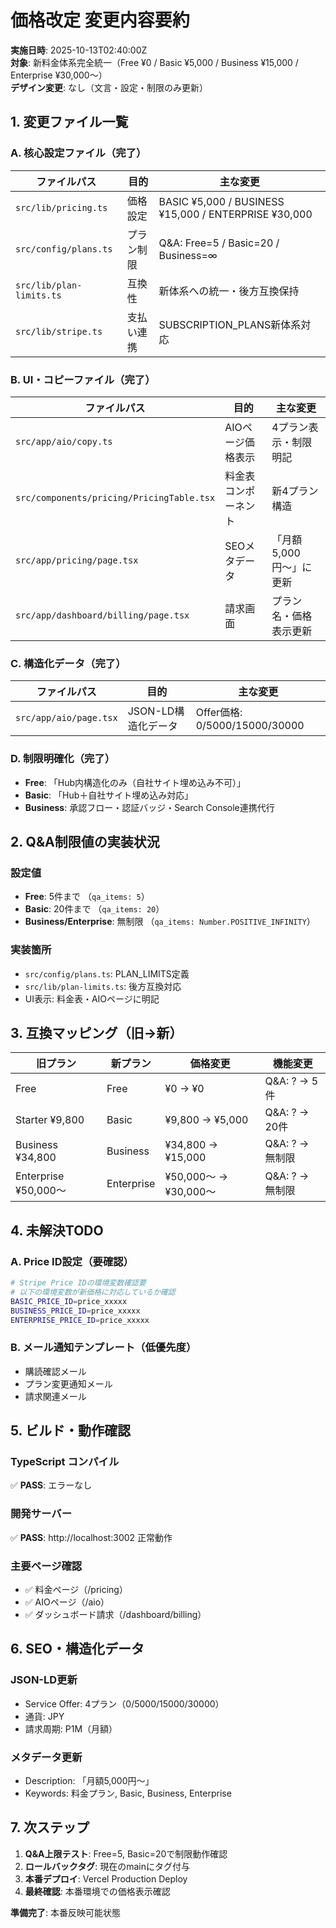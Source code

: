 # 価格改定 変更内容要約

**実施日時**: 2025-10-13T02:40:00Z  
**対象**: 新料金体系完全統一（Free ¥0 / Basic ¥5,000 / Business ¥15,000 / Enterprise ¥30,000〜）  
**デザイン変更**: なし（文言・設定・制限のみ更新）

## 1. 変更ファイル一覧

### A. 核心設定ファイル（完了）
| ファイルパス | 目的 | 主な変更 |
|-------------|------|----------|
| `src/lib/pricing.ts` | 価格設定 | BASIC ¥5,000 / BUSINESS ¥15,000 / ENTERPRISE ¥30,000 |
| `src/config/plans.ts` | プラン制限 | Q&A: Free=5 / Basic=20 / Business=∞ |
| `src/lib/plan-limits.ts` | 互換性 | 新体系への統一・後方互換保持 |
| `src/lib/stripe.ts` | 支払い連携 | SUBSCRIPTION_PLANS新体系対応 |

### B. UI・コピーファイル（完了）
| ファイルパス | 目的 | 主な変更 |
|-------------|------|----------|
| `src/app/aio/copy.ts` | AIOページ価格表示 | 4プラン表示・制限明記 |
| `src/components/pricing/PricingTable.tsx` | 料金表コンポーネント | 新4プラン構造 |
| `src/app/pricing/page.tsx` | SEOメタデータ | 「月額5,000円〜」に更新 |
| `src/app/dashboard/billing/page.tsx` | 請求画面 | プラン名・価格表示更新 |

### C. 構造化データ（完了）
| ファイルパス | 目的 | 主な変更 |
|-------------|------|----------|
| `src/app/aio/page.tsx` | JSON-LD構造化データ | Offer価格: 0/5000/15000/30000 |

### D. 制限明確化（完了）
- **Free**: 「Hub内構造化のみ（自社サイト埋め込み不可）」
- **Basic**: 「Hub＋自社サイト埋め込み対応」
- **Business**: 承認フロー・認証バッジ・Search Console連携代行

## 2. Q&A制限値の実装状況

### 設定値
- **Free**: 5件まで （`qa_items: 5`）
- **Basic**: 20件まで （`qa_items: 20`）
- **Business/Enterprise**: 無制限 （`qa_items: Number.POSITIVE_INFINITY`）

### 実装箇所
- `src/config/plans.ts`: PLAN_LIMITS定義
- `src/lib/plan-limits.ts`: 後方互換対応
- UI表示: 料金表・AIOページに明記

## 3. 互換マッピング（旧→新）

| 旧プラン | 新プラン | 価格変更 | 機能変更 |
|---------|---------|----------|----------|
| Free | Free | ¥0 → ¥0 | Q&A: ? → 5件 |
| Starter ¥9,800 | Basic | ¥9,800 → ¥5,000 | Q&A: ? → 20件 |
| Business ¥34,800 | Business | ¥34,800 → ¥15,000 | Q&A: ? → 無制限 |
| Enterprise ¥50,000〜 | Enterprise | ¥50,000〜 → ¥30,000〜 | Q&A: ? → 無制限 |

## 4. 未解決TODO

### A. Price ID設定（要確認）
```bash
# Stripe Price IDの環境変数確認要
# 以下の環境変数が新価格に対応しているか確認
BASIC_PRICE_ID=price_xxxxx
BUSINESS_PRICE_ID=price_xxxxx
ENTERPRISE_PRICE_ID=price_xxxxx
```

### B. メール通知テンプレート（低優先度）
- 購読確認メール
- プラン変更通知メール
- 請求関連メール

## 5. ビルド・動作確認

### TypeScript コンパイル
✅ **PASS**: エラーなし

### 開発サーバー
✅ **PASS**: http://localhost:3002 正常動作

### 主要ページ確認
- ✅ 料金ページ（/pricing）
- ✅ AIOページ（/aio）
- ✅ ダッシュボード請求（/dashboard/billing）

## 6. SEO・構造化データ

### JSON-LD更新
- Service Offer: 4プラン（0/5000/15000/30000）
- 通貨: JPY
- 請求周期: P1M（月額）

### メタデータ更新
- Description: 「月額5,000円〜」
- Keywords: 料金プラン, Basic, Business, Enterprise

## 7. 次ステップ

1. **Q&A上限テスト**: Free=5, Basic=20で制限動作確認
2. **ロールバックタグ**: 現在のmainにタグ付与
3. **本番デプロイ**: Vercel Production Deploy
4. **最終確認**: 本番環境での価格表示確認

**準備完了**: 本番反映可能状態